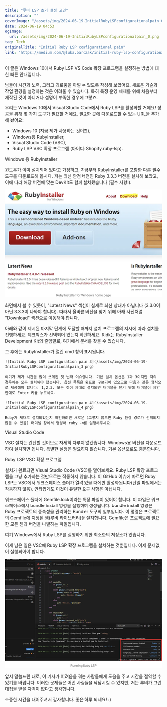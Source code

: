 ```yaml
---
title: "루비 LSP 초기 설정 고민"
description: ""
coverImage: "/assets/img/2024-06-19-InitialRubyLSPconfigurationalpain_0.png"
date: 2024-06-19 04:53
ogImage: 
  url: /assets/img/2024-06-19-InitialRubyLSPconfigurationalpain_0.png
tag: Tech
originalTitle: "Initial Ruby LSP configurational pain"
link: "https://medium.com/@luka.barczak/initial-ruby-lsp-configurational-pain-7d58bba2b995"
---
```



이 글은 Windows 10에서 Ruby LSP VS Code 확장 프로그램을 설정하는 방법에 대한 빠른 안내입니다.

남들이 시간과 노력, 그리고 괴로움을 아낄 수 있도록 작성해 보았어요. 새로운 기술과 작업 환경을 설정하는 것은 어려울 수 있습니다. 특히 특정 운영 체제를 위해 처음부터 제작된 것이 아니거나 설명이 부족한 경우에 그렇죠.

우리는 Windows 10에서 Visual Studio Code에서 Ruby LSP를 활성화할 거에요! 성공을 위해 몇 가지 도구가 필요할 거에요. 필요한 곳에 다운로드할 수 있는 URL을 추가해 놨어요:

- Windows 10 (지금 제가 사용하는 것이죠),
- Windows용 RubyInstaller,
- Visual Studio Code (VSC),
- Ruby LSP VSC 확장 프로그램 (아이디: Shopify.ruby-lsp).

<div class="content-ad"></div>

Windows 용 RubyInstaller

윈도우가 이미 설치되어 있다고 가정하고, 지금부터 RubyInstaller를 포함한 다른 필수 도구를 다운로드해 봅시다. 저는 최신 안정 버전인 Ruby 3.3.3 버전을 설치해 보았고, 이에 따라 해당 버전에 맞는 DevKit도 함께 설치했습니다 (필수 사항!).

![RubyInstaller Image](/assets/img/2024-06-19-InitialRubyLSPconfigurationalpain_0.png)

화면에서 볼 수 있듯이, "Latest News" 섹션이 실제로 최신 상태가 아닙니다 (3.3.0이 아닌 3.3.3이 나와야 합니다). 따라서 올바른 버전을 찾기 위해 아래 사진처럼 "Download" 섹션으로 이동해야 합니다.

<div class="content-ad"></div>

아래와 같이 제시된 마지막 단계에 도달할 때까지 설치 프로그램의 지시에 따라 설치를 진행하세요. 체크박스가 선택되어 있는지 확인하세요. Ridk는 RubyInstaller Development Kit의 줄임말로, 여기에서 문서를 찾을 수 있습니다.

그 후에는 RubyInstaller가 열린 cmd 창이 표시됩니다.

<div class="content-ad"></div>

```
![Initial Ruby LSP configuration pain 3](/assets/img/2024-06-19-InitialRubyLSPconfigurationalpain_3.png)

여기가 제가 시간을 많이 쓰게된 첫 번째 이슈입니다. 기본 설치 옵션은 1과 3이지만 저의 경우에는 모두 설치해야 했습니다. 옵션 목록은 쉼표로 구분되어 있으므로 다음과 같은 형식으로 제공해야 합니다: 1,2,3. 모든 것이 제대로 설치되면 터미널을 닫기 위해 터미널이 제안한대로 Enter 키를 누르세요.

![Initial Ruby LSP configuration pain 4](/assets/img/2024-06-19-InitialRubyLSPconfigurationalpain_4.png)

Ruby가 제대로 설치되었는지 확인하려면 새로운 (그렇지 않으면 Ruby 환경 경로가 선택되지 않을 수 있음) 터미널 창에서 명령어 ruby -v를 실행해주세요.
```

<div class="content-ad"></div>

Visual Studio Code

VSC 설치는 간단할 것이므로 자세히 다루지 않겠습니다. Windows용 버전을 다운로드하여 설치하면 됩니다. 특별한 설정은 필요하지 않습니다. 기본 옵션으로도 충분합니다.

Ruby LSP VSC 확장 프로그램

설치가 완료되면 Visual Studio Code (VSC)를 열어보세요. Ruby LSP 확장 프로그램을 그냥 추가하는 것만으로는 작동하지 않습니다. 이 GitHub 이슈에 따르면 Ruby LSP는 VSC에서 워크스페이스 폴더가 열려 있을 때에만 활성화됩니다(단일 파일에서는 작동하지 않음). 안타깝게도 이것이 유일한 요구 사항은 아닙니다.

<div class="content-ad"></div>

워크스페이스 폴더에 Gemfile.lock이라는 특정 파일이 있어야 합니다. 이 파일은 워크스페이스에서 bundle install 명령을 실행하여 생성됩니다. bundle install 명령은 Ruby 프로젝트의 종속성을 관리하는 Bundler 도구의 일부입니다. 이 명령은 프로젝트의 Gemfile에 지정된 젬(루비 라이브러리)을 설치합니다. Gemfile은 프로젝트에 필요한 모든 젬과 버전을 나열하는 파일입니다.

여기 Windows에서 Ruby LSP를 실행하기 위한 최소한의 저장소가 있습니다.

이제 남은 일은 VSC에 Ruby LSP 확장 프로그램을 설치하는 것뿐입니다. 이제 문제없이 실행되어야 합니다.

<div class="content-ad"></div>

<img src="/assets/img/2024-06-19-InitialRubyLSPconfigurationalpain_6.png" />

앞서 말씀드린 대로, 이 기사가 어려움을 겪는 사람들에게 도움을 주고 시간을 절약할 수 있기를 바랍니다. 이러한 문제들은 어떤 사람들을 낙담시킬 수 있지만, 저는 루비가 그런 대접을 받을 자격이 없다고 생각합니다.

소중한 시간을 내어주셔서 감사합니다. 좋은 하루 되세요! :)